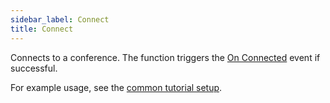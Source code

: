 ```yaml
---
sidebar_label: Connect
title: Connect
---
```

Connects to a conference. The function triggers the [On Connected](../Events/on-connected) event if successful.

For example usage, see the [common tutorial setup](../../tutorial/common-setup).

